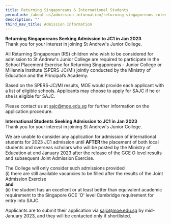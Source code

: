 ```yaml
---
title: Returning Singaporeans & International Students
permalink: /about-us/admission-information/returning-singaporeans-international-students/
description: ""
third_nav_title: Admission Information
---
```

<p><strong>Returning Singaporeans Seeking Admission to JC1 in Jan 2023<br /></strong>Thank you for your interest in joining St Andrew's Junior College.</p>
<p>All Returning Singaporean (RS) children who wish to be considered for admission to St Andrew's Junior College are required to participate in the School Placement Exercise for Returning Singaporeans - Junior College or Millennia Institute (SPERS-JC/MI) jointly conducted by the Ministry of Education and the Principal&rsquo;s Academy.</p>
<p>Based on the SPERS-JC/MI results, MOE would provide each applicant with a list of eligible schools. Applicants may choose to apply for SAJC if he or she is eligible for SAJC.</p>
<p>Please contact us at <a href="mailto:sajc@moe.edu.sg" target="">sajc@moe.edu.sg</a> for further information on the application procedure.</p>
<p><strong>International Students Seeking Admission to JC1 in Jan 2023<br /></strong>Thank you for your interest in joining St Andrew's Junior College.</p>
<p>We are unable to consider any application for admission of international students for 2023 JC1 admission until <strong>AFTER&nbsp;</strong>the placement of both local students and overseas scholars who will be posted by the Ministry of Education at end January 2023 after the release of the GCE O level results and subsequent Joint Admission Exercise.</p>
<p>The College will only consider such admissions provided<br />(i) there are still available vacancies to be filled after the results of the Joint Admission Exercise<br /><strong>and<br /></strong>(ii) the student has an excellent or at least better than equivalent academic requirement to the Singapore GCE 'O' level Cambridge requirement for entry into SAJC.</p>
<p>Applicants are to submit their application via <a href="mailto:sajc@moe.edu.sg" target="">sajc@moe.edu.sg</a>&nbsp;by mid-January 2023, and they will be contacted only if shortlisted.</p>